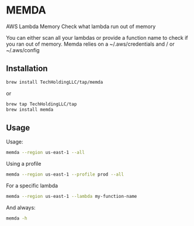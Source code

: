 # MEMDA

AWS Lambda Memory
Check what lambda run out of memory

You can either scan all your lambdas or provide a function name to check if you ran out of memory.
Memda relies on a ~/.aws/credentials and / or ~/.aws/config

## Installation

```sh
brew install TechHoldingLLC/tap/memda
```
or 
```sh
brew tap TechHoldingLLC/tap
brew install memda
```

## Usage

Usage:
```sh
memda --region us-east-1 --all
```

Using a profile
```sh
memda --region us-east-1 --profile prod --all
```

For a specific lambda
```sh
memda --region us-east-1 --lambda my-function-name
```

And always:
```sh
memda -h
```
